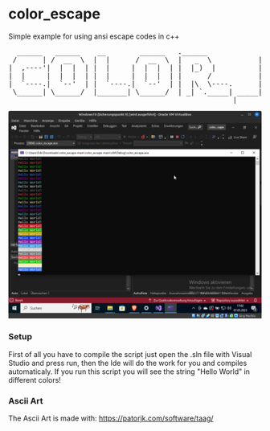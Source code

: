 # color_escape
Simple example for using ansi escape codes in c++

<pre>
  ______   ______    __        ______   .______             _______     _______.  ______     ___      .______    _______ 
 /      | /  __  \  |  |      /  __  \  |   _  \           |   ____|   /       | /      |   /   \     |   _  \  |   ____|
|  ,----'|  |  |  | |  |     |  |  |  | |  |_)  |          |  |__     |   (----`|  ,----'  /  ^  \    |  |_)  | |  |__   
|  |     |  |  |  | |  |     |  |  |  | |      /           |   __|     \   \    |  |      /  /_\  \   |   ___/  |   __|  
|  `----.|  `--'  | |  `----.|  `--'  | |  |\  \----.      |  |____.----)   |   |  `----./  _____  \  |  |      |  |____ 
 \______| \______/  |_______| \______/  | _| `._____| _____|_______|_______/     \______/__/     \__\ | _|      |_______|
                                                     |______|                                                            
</pre>
![image](https://github.com/Terraminator/color_escape/blob/main/works.png?raw=true)
### Setup
First of all you have to compile the script just open the .sln file with Visual Studio and press run, then the Ide will do the work for you and compiles automaticaly.
If you run this script you will see the string "Hello World" in different colors!

### Ascii Art  
The Ascii Art is made with: https://patorjk.com/software/taag/
